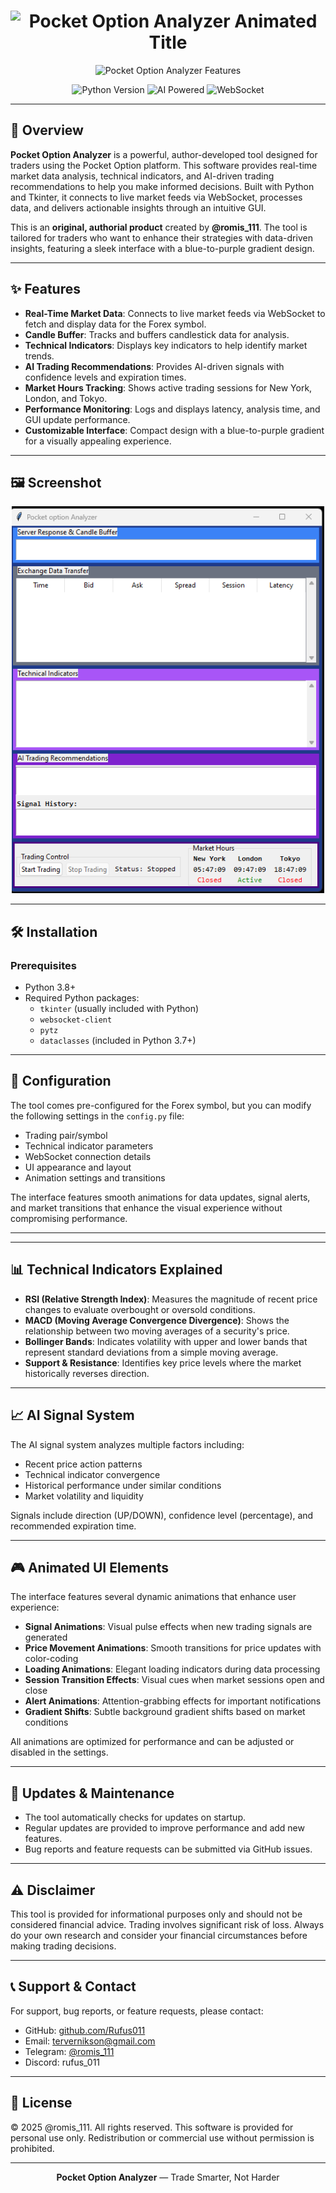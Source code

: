 <!-- Animated Header for GitHub README -->
<div align="center">
  
  <h1>
    <img src="https://readme-typing-svg.herokuapp.com?font=Fira+Code&weight=700&size=40&pause=1000&color=6A5ACD&center=true&vCenter=true&random=false&width=600&height=70&lines=%F0%9F%9A%80+Pocket+Option+Analyzer;Trade+Smarter%2C+Not+Harder" alt="Pocket Option Analyzer Animated Title" />
  </h1>
  <p>
    <img src="https://readme-typing-svg.herokuapp.com?font=Fira+Code&weight=500&size=20&pause=1000&color=9370DB&center=true&vCenter=true&random=false&width=600&height=60&lines=Advanced+Trading+Analysis+Tool;Real-time+Market+Data;AI-Driven+Recommendations;Technical+Indicators" alt="Pocket Option Analyzer Features" />
  </p>
  <!-- Animated Badges -->
  <p>
    <img src="https://img.shields.io/badge/Python-3.8+-blue?style=for-the-badge&logo=python&logoColor=white&labelColor=4B0082" alt="Python Version">
    <img src="https://img.shields.io/badge/AI_Powered-Neural_Network-blueviolet?style=for-the-badge&logo=tensorflow&logoColor=white&labelColor=4B0082" alt="AI Powered">
    <img src="https://img.shields.io/badge/WebSocket-Real_Time-8A2BE2?style=for-the-badge&logo=socket.io&logoColor=white&labelColor=4B0082" alt="WebSocket">
  </p>
</div>

---

## 📖 Overview

**Pocket Option Analyzer** is a powerful, author-developed tool designed for traders using the Pocket Option platform. This software provides real-time market data analysis, technical indicators, and AI-driven trading recommendations to help you make informed decisions. Built with Python and Tkinter, it connects to live market feeds via WebSocket, processes data, and delivers actionable insights through an intuitive GUI.

This is an **original, authorial product** created by **@romis_111**. The tool is tailored for traders who want to enhance their strategies with data-driven insights, featuring a sleek interface with a blue-to-purple gradient design.

---

## ✨ Features

- **Real-Time Market Data**: Connects to live market feeds via WebSocket to fetch and display data for the Forex symbol.
- **Candle Buffer**: Tracks and buffers candlestick data for analysis.
- **Technical Indicators**: Displays key indicators to help identify market trends.
- **AI Trading Recommendations**: Provides AI-driven signals with confidence levels and expiration times.
- **Market Hours Tracking**: Shows active trading sessions for New York, London, and Tokyo.
- **Performance Monitoring**: Logs and displays latency, analysis time, and GUI update performance.
- **Customizable Interface**: Compact design with a blue-to-purple gradient for a visually appealing experience.

---

## 🖼️ Screenshot

<div align="center">
  <img src="https://github.com/Rufus011/Pocket-option-Analyzer/raw/main/screenshot.png" alt="Pocket Option Analyzer Interface" width="500"/>
</div>

---

## 🛠️ Installation

### Prerequisites

- Python 3.8+
- Required Python packages:
  - `tkinter` (usually included with Python)
  - `websocket-client`
  - `pytz`
  - `dataclasses` (included in Python 3.7+)



---

## 🔧 Configuration

The tool comes pre-configured for the Forex symbol, but you can modify the following settings in the `config.py` file:

- Trading pair/symbol
- Technical indicator parameters
- WebSocket connection details
- UI appearance and layout
- Animation settings and transitions

The interface features smooth animations for data updates, signal alerts, and market transitions that enhance the visual experience without compromising performance.

---



---

## 📊 Technical Indicators Explained

- **RSI (Relative Strength Index)**: Measures the magnitude of recent price changes to evaluate overbought or oversold conditions.
- **MACD (Moving Average Convergence Divergence)**: Shows the relationship between two moving averages of a security's price.
- **Bollinger Bands**: Indicates volatility with upper and lower bands that represent standard deviations from a simple moving average.
- **Support & Resistance**: Identifies key price levels where the market historically reverses direction.

---

## 📈 AI Signal System

The AI signal system analyzes multiple factors including:

- Recent price action patterns
- Technical indicator convergence
- Historical performance under similar conditions
- Market volatility and liquidity

Signals include direction (UP/DOWN), confidence level (percentage), and recommended expiration time.

---

## 🎮 Animated UI Elements

The interface features several dynamic animations that enhance user experience:

- **Signal Animations**: Visual pulse effects when new trading signals are generated
- **Price Movement Animations**: Smooth transitions for price updates with color-coding
- **Loading Animations**: Elegant loading indicators during data processing
- **Session Transition Effects**: Visual cues when market sessions open and close
- **Alert Animations**: Attention-grabbing effects for important notifications
- **Gradient Shifts**: Subtle background gradient shifts based on market conditions

All animations are optimized for performance and can be adjusted or disabled in the settings.

---

## 🔄 Updates & Maintenance

- The tool automatically checks for updates on startup.
- Regular updates are provided to improve performance and add new features.
- Bug reports and feature requests can be submitted via GitHub issues.

---

## ⚠️ Disclaimer

This tool is provided for informational purposes only and should not be considered financial advice. Trading involves significant risk of loss. Always do your own research and consider your financial circumstances before making trading decisions.

---

## 📞 Support & Contact

For support, bug reports, or feature requests, please contact:
- GitHub: [github.com/Rufus011](https://github.com/Rufus011)
- Email: tervernikson@gmail.com
- Telegram: [@romis_111](https://t.me/romis_111)
- Discord: rufus_011

---

## 📜 License

© 2025 @romis_111. All rights reserved.
This software is provided for personal use only. Redistribution or commercial use without permission is prohibited.

---

<div align="center">
  <p><strong>Pocket Option Analyzer</strong> — Trade Smarter, Not Harder</p>
</div>
